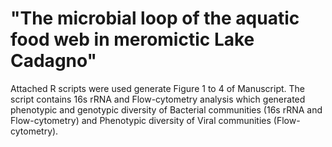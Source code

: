 # "The microbial loop of the aquatic food web in meromictic Lake Cadagno" 
Attached R scripts were used generate Figure 1 to 4 of Manuscript. The script contains 16s rRNA and Flow-cytometry analysis which generated phenotypic and genotypic diversity of Bacterial communities (16s rRNA and Flow-cytometry) and Phenotypic diversity of Viral communities (Flow-cytometry).  

